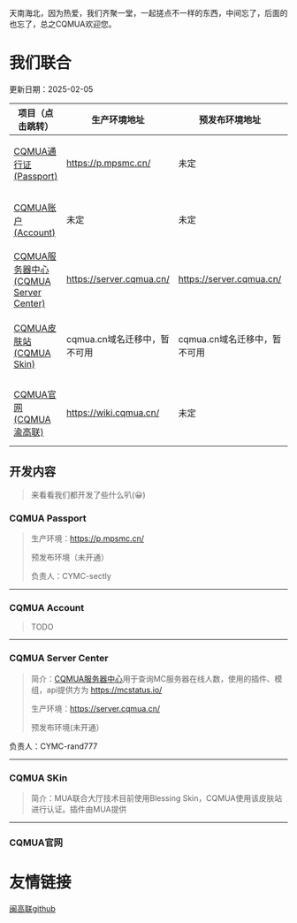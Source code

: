 天南海北，因为热爱，我们齐聚一堂，一起搓点不一样的东西，中间忘了，后面的也忘了，总之CQMUA欢迎您。

# 我们联合

更新日期：2025-02-05


| 项目（点击跳转）                                             | 生产环境地址                 | 预发布环境地址               | 负责人            | 备注                                                         |
| ------------------------------------------------------------ | ---------------------------- | ---------------------------- | ----------------- | ------------------------------------------------------------ |
| [CQMUA通行证(Passport)](https://github.com/CQMUA#cqmua-passport) | https://p.mpsmc.cn/          | 未定                         | CYMC-sectly       | 原创，react+kotlin，cqmua.cn域名备案完成后迁移               |
| [CQMUA账户(Account)](https://github.com/CQMUA#cqmua-account) | 未定                         | 未定                         | CYMC-sectly       | 原创，react+kotlin，cqmua.cn域名备案完成后迁移               |
| [CQMUA服务器中心(CQMUA Server Center)](https://github.com/CQMUA#cqmua-server-center) | https://server.cqmua.cn/     | https://server.cqmua.cn/     | CYMC-rand777      | 原创，Vue3+Vite+Element Plus，管它什么MIT协议，随便用        |
| [CQMUA皮肤站(CQMUA Skin)](https://github.com/CQMUA#cqmua-skin) | cqmua.cn域名迁移中，暂不可用 | cqmua.cn域名迁移中，暂不可用 | CYMC-rand777      | Forked from [blessing skin](https://github.com/bs-community) with MIT license ,modified plugins are powered by [MUA](https://www.mualliance.cn/) |
| [CQMUA官网(CQMUA渝高联)](https://github.com/CQMUA#cqmua%E5%AE%98%E7%BD%91) | https://wiki.cqmua.cn/       | 未定                         | SWUMC-Marcood2022 | Forked from [vitepress](https://github.com/vuejs/vitepress) with MIT license，根域名及www.cqmua.cn备案完成后迁移 |


## 开发内容

> 来看看我们都开发了些什么叭(😀)

### CQMUA Passport

> 生产环境：https://p.mpsmc.cn/
>
> 预发布环境（未开通）
>
> 负责人：CYMC-sectly



---

### CQMUA Account

> TODO



---

### CQMUA Server Center

> 简介：[CQMUA服务器中心](https://github.com/CQMUA/CQMUA-MC-ServerCenter)用于查询MC服务器在线人数，使用的插件、模组，api提供方为 https://mcstatus.io/
>
> 生产环境：https://server.cqmua.cn/
>
> 预发布环境(未开通）

负责人：CYMC-rand777




---

### CQMUA SKin

> 简介：MUA联合大厅技术目前使用Blessing Skin，CQMUA使用该皮肤站进行认证。插件由MUA提供



---

### CQMUA官网

> 

# 友情链接

[闽高联github](https://github.com/FJMUA)
